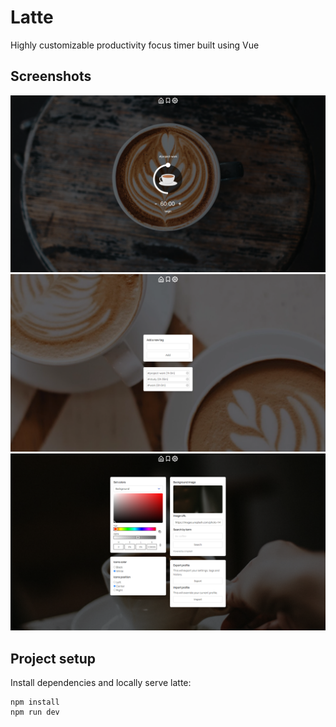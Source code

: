 # Latte
Highly customizable productivity focus timer built using Vue

## Screenshots
![Timer](images/home.png)
![Tags](images/tags.png)
![Settings](images/settings.png)

## Project setup
Install dependencies and locally serve latte:
```
npm install
npm run dev 
```